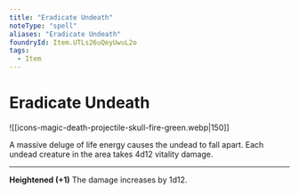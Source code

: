 ```yaml
---
title: "Eradicate Undeath"
noteType: "spell"
aliases: "Eradicate Undeath"
foundryId: Item.UTLs26uQeyUwuL2o
tags:
  - Item
---
```


# Eradicate Undeath
![[icons-magic-death-projectile-skull-fire-green.webp|150]]

A massive deluge of life energy causes the undead to fall apart. Each undead creature in the area takes 4d12 vitality damage.

* * *

**Heightened (+1)** The damage increases by 1d12.
